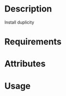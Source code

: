 Description
===========

Install duplicity

Requirements
============

Attributes
==========

Usage
=====

